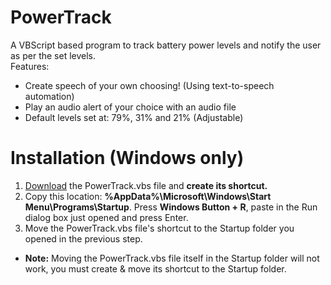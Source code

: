 # PowerTrack
A VBScript based program to track battery power levels and notify the user as per the set levels.\
Features:
- Create speech of your own choosing! (Using text-to-speech automation)
- Play an audio alert of your choice with an audio file
- Default levels set at: 79%, 31% and 21% (Adjustable)

# Installation (Windows only)
1. [Download](https://github.com/udaypalecha/PowerTrack/releases/download/v1.0.0/PowerTrack.vbs) the PowerTrack.vbs file and **create its shortcut.**
2. Copy this location: **%AppData%\Microsoft\Windows\Start Menu\Programs\Startup**. Press **Windows Button + R**, paste in the Run dialog box just opened and press Enter.
3. Move the PowerTrack.vbs file's shortcut to the Startup folder you opened in the previous step.
- **Note:** Moving the PowerTrack.vbs file itself in the Startup folder will not work, you must create & move its shortcut to the Startup folder.
